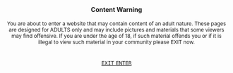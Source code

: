 <div align="center"><b>
Content Warning
</b>

<br>
<br>
<sub>
You are about to enter a website that may contain content of an adult nature.
These pages are designed for ADULTS only and may include pictures and materials
that some viewers may find offensive. If you are under the age of 18, if such
material offends you or if it is illegal to view such material in your community
please EXIT now.
</sub>

<br>
<br>

<a href=""> `EXIT` </a>
<a href=""> `ENTER` </a>
